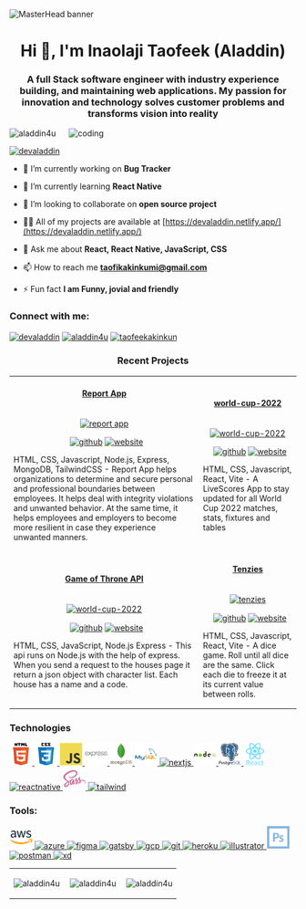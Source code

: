 ![MasterHead banner](https://user-images.githubusercontent.com/101972392/193440137-03618e6d-b421-42c3-bb92-30be7e2abf6d.jpg)
<h1 align="center">Hi 👋, I'm Inaolaji Taofeek (Aladdin)</h1>
<h3 align="center">A full Stack software engineer with industry experience building, and maintaining web applications. My passion for innovation and technology solves customer problems and transforms vision into reality</h3>
<img align="right" alt="coding" width="400" src="https://c.tenor.com/2uyENRmiUt0AAAAM/coding.gif"/>

<p align="left"> <img src="https://komarev.com/ghpvc/?username=aladdin4u&label=Profile%20views&color=0e75b6&style=flat" alt="aladdin4u" /> </p>

<p align="left"> <a href="https://twitter.com/devaladdin" target="blank"><img src="https://img.shields.io/twitter/follow/devaladdin?logo=twitter&style=for-the-badge" alt="devaladdin" /></a> </p>

- 🔭 I’m currently working on **Bug Tracker**

- 🌱 I’m currently learning **React Native**

- 👯 I’m looking to collaborate on **open source project**

- 👨‍💻 All of my projects are available at [https://devaladdin.netlify.app/](https://devaladdin.netlify.app/)

- 💬 Ask me about **React, React Native, JavaScript, CSS**

- 📫 How to reach me **taofikakinkumi@gmail.com**

- ⚡ Fun fact **I am Funny, jovial and friendly**

<h3 align="left">Connect with me:</h3>
<p align="left">
<a href="https://twitter.com/devaladdin" target="blank"><img align="center" src="https://raw.githubusercontent.com/rahuldkjain/github-profile-readme-generator/master/src/images/icons/Social/twitter.svg" alt="devaladdin" height="30" width="40" /></a>
<a href="https://linkedin.com/in/aladdin4u" target="blank"><img align="center" src="https://raw.githubusercontent.com/rahuldkjain/github-profile-readme-generator/master/src/images/icons/Social/linked-in-alt.svg" alt="aladdin4u" height="30" width="40" /></a>
<a href="https://www.behance.net/taofeekakinkun" target="blank"><img align="center" src="https://raw.githubusercontent.com/rahuldkjain/github-profile-readme-generator/master/src/images/icons/Social/behance.svg" alt="taofeekakinkun" height="30" width="40" /></a>
</p>

<h3 align="center">Recent Projects</h3>
<table role="table">
            <thead>
            </thead>
        <tbody>
            <tr>
              <td align="center">
                  <a target="_blank" href="https://reportaapp.onrender.com"><h4>Report App</h4></a>
        <br />
      <a target="_blank" href="https://reportaapp.onrender.com">
            <img src="https://user-images.githubusercontent.com/101972392/204688430-f0d44a27-6e92-4a95-a770-e1f08b11e7a6.gif" width="100%"  alt="report app"/>
        </a>
          <p>&nbsp;
                      <a target="_blank" href="https://github.com/Aladdin4u/report-incident-app"><img align="center" src="https://img.shields.io/static/v1?label=|&message=REPO&color=285f65&style=plastic&logo=github" alt="github" /></a> <a target="_blank" href="https://reportaapp.onrender.com"><img align="center" src="https://img.shields.io/static/v1?label=|&message=WEBSITE&color=285f65&style=plastic&logo=wordpress" alt="website" /></a></p>
          <p align="left">HTML, CSS, Javascript, Node.js, Express, MongoDB, TailwindCSS - Report App helps organizations to determine and secure personal and professional boundaries between employees. It helps deal with integrity violations and unwanted behavior. At the same time, it helps employees and employers to become more resilient in case they experience unwanted manners.</p>
                </td>
              <td align="center">
                    <a target="_blank" href="https://worldcup2022app.netlify.app/"><h4>world-cup-2022</h4></a>
        <br />
      <a target="_blank" href="https://worldcup2022app.netlify.app/">
            <img src="https://user-images.githubusercontent.com/101972392/203931456-2138d0b5-b856-42b4-bd9a-3a403d199bbc.gif" width="100%"  alt="world-cup-2022"/>
        </a>
          <p>&nbsp;
                      <a target="_blank" href="https://github.com/Aladdin4u/world-cup-2022"><img align="center" src="https://img.shields.io/static/v1?label=|&message=REPO&color=285f65&style=plastic&logo=github" alt="github" /></a> <a target="_blank" href="https://worldcup2022app.netlify.app/"><img align="center" src="https://img.shields.io/static/v1?label=|&message=WEBSITE&color=285f65&style=plastic&logo=wordpress" alt="website" /></a></p>
          <p align="left">HTML, CSS, Javascript, React, Vite - A LiveScores App to stay updated for all World Cup 2022 matches, stats, fixtures and tables</p>
                </td>
            </tr>
             <tr>
              <td align="center">
                    <a target="_blank" href="https://gft.onrender.com"><h4>Game of Throne API</h4></a>
        <br />
      <a target="_blank" href="https://gft.onrender.com">
            <img src="https://user-images.githubusercontent.com/101972392/204691275-7ac6a949-0219-4e57-a4c0-2d6d68f27def.gif" width="100%"  alt="world-cup-2022"/>
        </a>
          <p>&nbsp;
                      <a target="_blank" href="https://github.com/Aladdin4u/game-of-thrones-character-api"><img align="center" src="https://img.shields.io/static/v1?label=|&message=REPO&color=285f65&style=plastic&logo=github" alt="github" /></a> <a target="_blank" href="https://gft.onrender.com"><img align="center" src="https://img.shields.io/static/v1?label=|&message=WEBSITE&color=285f65&style=plastic&logo=wordpress" alt="website" /></a></p>
          <p align="left">HTML, CSS, JavaScript, Node.js Express - This api runs on Node.js with the help of express. When you send a request to the houses page it return a json object with character list. Each house has a name and a code.</p>
                </td>
               <td align="center">
                  <a target="_blank" href="https://aladdin4u.github.io/Tenzies/"><h4>Tenzies</h4></a>
        <br />
      <a target="_blank" href="https://aladdin4u.github.io/Tenzies/">
            <img src="https://user-images.githubusercontent.com/101972392/201551527-1eb3d0d6-dc37-46c4-8c1d-cdb0dc5c61e7.gif" width="100%"  alt="tenzies"/>
        </a>
          <p>&nbsp;
                      <a target="_blank" href="https://github.com/Aladdin4u/Tenzies"><img align="center" src="https://img.shields.io/static/v1?label=|&message=REPO&color=285f65&style=plastic&logo=github" alt="github" /></a> <a target="_blank" href="https://aladdin4u.github.io/Tenzies/"><img align="center" src="https://img.shields.io/static/v1?label=|&message=WEBSITE&color=285f65&style=plastic&logo=wordpress" alt="website" /></a></p>
          <p align="left">HTML, CSS, Javascript, React, Vite - A dice game. Roll until all dice are the same. Click each die to freeze it at its current value between rolls.</p>
                </td>
            </tr>
            </tbody>
        </table>

<h3 align="left">Technologies</h3>
<p align="left"> <a href="https://www.w3.org/html/" target="_blank" rel="noreferrer"> <img src="https://raw.githubusercontent.com/devicons/devicon/master/icons/html5/html5-original-wordmark.svg" alt="html5" width="40" height="40"/> </a> <a href="https://www.w3schools.com/css/" target="_blank" rel="noreferrer"> <img src="https://raw.githubusercontent.com/devicons/devicon/master/icons/css3/css3-original-wordmark.svg" alt="css3" width="40" height="40"/> </a> <a href="https://developer.mozilla.org/en-US/docs/Web/JavaScript" target="_blank" rel="noreferrer"> <img src="https://raw.githubusercontent.com/devicons/devicon/master/icons/javascript/javascript-original.svg" alt="javascript" width="40" height="40"/> </a> <a href="https://expressjs.com" target="_blank" rel="noreferrer"> <img src="https://raw.githubusercontent.com/devicons/devicon/master/icons/express/express-original-wordmark.svg" alt="express" width="40" height="40"/> </a> <a href="https://www.mongodb.com/" target="_blank" rel="noreferrer"> <img src="https://raw.githubusercontent.com/devicons/devicon/master/icons/mongodb/mongodb-original-wordmark.svg" alt="mongodb" width="40" height="40"/> </a> <a href="https://www.mysql.com/" target="_blank" rel="noreferrer"> <img src="https://raw.githubusercontent.com/devicons/devicon/master/icons/mysql/mysql-original-wordmark.svg" alt="mysql" width="40" height="40"/> </a> <a href="https://nextjs.org/" target="_blank" rel="noreferrer"> <img src="https://cdn.worldvectorlogo.com/logos/nextjs-2.svg" alt="nextjs" width="40" height="40"/> </a> <a href="https://nodejs.org" target="_blank" rel="noreferrer"> <img src="https://raw.githubusercontent.com/devicons/devicon/master/icons/nodejs/nodejs-original-wordmark.svg" alt="nodejs" width="40" height="40"/> </a> <a href="https://www.postgresql.org" target="_blank" rel="noreferrer"> <img src="https://raw.githubusercontent.com/devicons/devicon/master/icons/postgresql/postgresql-original-wordmark.svg" alt="postgresql" width="40" height="40"/> </a> <a href="https://reactjs.org/" target="_blank" rel="noreferrer"> <img src="https://raw.githubusercontent.com/devicons/devicon/master/icons/react/react-original-wordmark.svg" alt="react" width="40" height="40"/> </a> <a href="https://reactnative.dev/" target="_blank" rel="noreferrer"> <img src="https://reactnative.dev/img/header_logo.svg" alt="reactnative" width="40" height="40"/> </a> <a href="https://sass-lang.com" target="_blank" rel="noreferrer"> <img src="https://raw.githubusercontent.com/devicons/devicon/master/icons/sass/sass-original.svg" alt="sass" width="40" height="40"/> </a> <a href="https://tailwindcss.com/" target="_blank" rel="noreferrer"> <img src="https://www.vectorlogo.zone/logos/tailwindcss/tailwindcss-icon.svg" alt="tailwind" width="40" height="40"/> </a> </p>

<h3 align="left">Tools:</h3>
<p align="left"> <a href="https://aws.amazon.com" target="_blank" rel="noreferrer"> <img src="https://raw.githubusercontent.com/devicons/devicon/master/icons/amazonwebservices/amazonwebservices-original-wordmark.svg" alt="aws" width="40" height="40"/> </a> <a href="https://azure.microsoft.com/en-in/" target="_blank" rel="noreferrer"> <img src="https://www.vectorlogo.zone/logos/microsoft_azure/microsoft_azure-icon.svg" alt="azure" width="40" height="40"/> </a> <a href="https://www.figma.com/" target="_blank" rel="noreferrer"> <img src="https://www.vectorlogo.zone/logos/figma/figma-icon.svg" alt="figma" width="40" height="40"/> </a> <a href="https://www.gatsbyjs.com/" target="_blank" rel="noreferrer"> <img src="https://www.vectorlogo.zone/logos/gatsbyjs/gatsbyjs-icon.svg" alt="gatsby" width="40" height="40"/> </a> <a href="https://cloud.google.com" target="_blank" rel="noreferrer"> <img src="https://www.vectorlogo.zone/logos/google_cloud/google_cloud-icon.svg" alt="gcp" width="40" height="40"/> </a> <a href="https://git-scm.com/" target="_blank" rel="noreferrer"> <img src="https://www.vectorlogo.zone/logos/git-scm/git-scm-icon.svg" alt="git" width="40" height="40"/> </a> <a href="https://heroku.com" target="_blank" rel="noreferrer"> <img src="https://www.vectorlogo.zone/logos/heroku/heroku-icon.svg" alt="heroku" width="40" height="40"/> </a> <a href="https://www.adobe.com/in/products/illustrator.html" target="_blank" rel="noreferrer"> <img src="https://www.vectorlogo.zone/logos/adobe_illustrator/adobe_illustrator-icon.svg" alt="illustrator" width="40" height="40"/> </a> <a href="https://www.photoshop.com/en" target="_blank" rel="noreferrer"> <img src="https://raw.githubusercontent.com/devicons/devicon/master/icons/photoshop/photoshop-line.svg" alt="photoshop" width="40" height="40"/> </a> <a href="https://postman.com" target="_blank" rel="noreferrer"> <img src="https://www.vectorlogo.zone/logos/getpostman/getpostman-icon.svg" alt="postman" width="40" height="40"/> </a> <a href="https://www.adobe.com/products/xd.html" target="_blank" rel="noreferrer"> <img src="https://cdn.worldvectorlogo.com/logos/adobe-xd.svg" alt="xd" width="40" height="40"/> </a> </p>



<table role="table">
            <thead>
            </thead>
        <tbody>
            <tr>
                <td align="left">
                    <p><img align="center" src="https://github-readme-stats.vercel.app/api/top-langs?username=aladdin4u&show_icons=true&locale=en&layout=compact&theme=tokyonight" alt="aladdin4u" /></p>
                </td>
              <td align="left">
                    <p>&nbsp;<img align="center" src="https://github-readme-stats.vercel.app/api?username=aladdin4u&show_icons=true&theme=tokyonight" alt="aladdin4u" /></p>
                </td>
               <td align="left">
                  <p>&nbsp;<img align="center" src="https://github-readme-streak-stats.herokuapp.com/?user=aladdin4u&show_icons=true&theme=tokyonight" alt="aladdin4u" /></p>
                </td>
            </tr>
            </tbody>
        </table>
